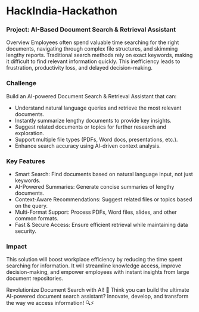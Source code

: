 # HackIndia-Hackathon


### Project: AI-Based Document Search & Retrieval Assistant

Overview
Employees often spend valuable time searching for the right documents, navigating through complex file structures, and skimming lengthy reports. Traditional search methods rely on exact keywords, making it difficult to find relevant information quickly. This inefficiency leads to frustration, productivity loss, and delayed decision-making.


### Challenge
Build an AI-powered Document Search & Retrieval Assistant that can:

- Understand natural language queries and retrieve the most relevant documents.
- Instantly summarize lengthy documents to provide key insights.
- Suggest related documents or topics for further research and exploration.
- Support multiple file types (PDFs, Word docs, presentations, etc.).
- Enhance search accuracy using AI-driven context analysis.

### Key Features
- Smart Search: Find documents based on natural language input, not just keywords.
- AI-Powered Summaries: Generate concise summaries of lengthy documents.
- Context-Aware Recommendations: Suggest related files or topics based on the query.
- Multi-Format Support: Process PDFs, Word files, slides, and other common formats.
- Fast & Secure Access: Ensure efficient retrieval while maintaining data security.

### Impact
This solution will boost workplace efficiency by reducing the time spent searching for information. It will streamline knowledge access, improve decision-making, and empower employees with instant insights from large document repositories.

Revolutionize Document Search with AI! 🚀
Think you can build the ultimate AI-powered document search assistant? Innovate, develop, and transform the way we access information! 🔍⚡
